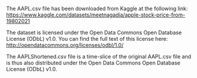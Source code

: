 The AAPL.csv file has been downloaded from Kaggle at the following link: https://www.kaggle.com/datasets/meetnagadia/apple-stock-price-from-19802021

The dataset is licensed under the Open Data Commons Open Database License (ODbL) v1.0. You can find the full text of this license here: http://opendatacommons.org/licenses/odbl/1.0/

The AAPLShortened.csv file is a time-slice of the original AAPL.csv file and is thus also distributed under the Open Data Commons Open Database License (ODbL) v1.0.
